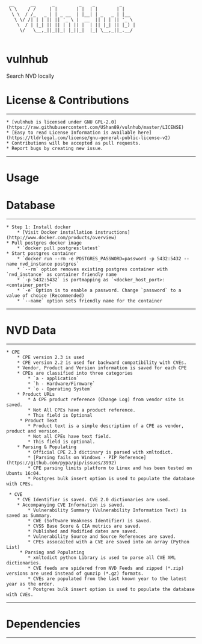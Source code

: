 ````
 __      __      _         _    _         _
 \ \    / /     | |       | |  | |       | |
  \ \  / /_   _ | | _ __  | |__| | _   _ | |__
   \ \/ /| | | || || '_ \ |  __  || | | || '_ \ 
    \  / | |_| || || | | || |  | || |_| || |_) |
     \/   \__,_||_||_| |_||_|  |_| \__,_||_.__/ 
                                                
 ````                                               

# vulnhub
Search NVD locally

# License & Contributions

---
    * [vulnhub is licensed under GNU GPL-2.0] (https://raw.githubusercontent.com/UShan89/vulnhub/master/LICENSE)
    * [Easy to read License Information is available here] (https://tldrlegal.com/license/gnu-general-public-license-v2)
    * Contributions will be accepted as pull requests.
    * Report bugs by creating new issue.
---
# Usage

# Database

---
    * Step 1: Install docker 
        * [Visit Docker installation instructions]  (http://www.docker.com/products/overview) 
    * Pull postgres docker image
        * `docker pull postgres:latest`
    * Start postgres container
        * `docker run --rm -e POSTGRES_PASSWORD=password -p 5432:5432 --name nvd_instance postgres`
        * `--rm` option removes existing postgres container with `nvd_instance` as container friendly name
        * `-p 5432:5432` is portmapping as `<docker_host_port>:<container_port>`
        * `-e` Option is to enable a password. Change `password` to a value of choice (Recommended)
        * `--name` option sets friendly name for the container
---

# NVD Data

---
    * CPE
        * CPE version 2.3 is used
        * CPE version 2.2 is used for backward compatibility with CVEs.
        * Vendor, Product and Version information is saved for each CPE
        * CPEs are classified into three categories
            * `a - application`
            * `h - Hardware/Firmware`
            * `o - Operating System`
        * Product URLs
            * A CPE product reference (Change Log) from vendor site is saved.
            * Not All CPEs have a product reference.
            * This field is Optional
         * Product Text
            * Product text is a simple description of a CPE as vendor, product and version.
            * Not all CPEs have text field.
            * This field is optional.
        * Parsing & Populating
            * Official CPE 2.3 dictinary is parsed with xmltodict.
            * [Parsing fails on Windows - PIP Reference] (https://github.com/pypa/pip/issues/3992)
            * CPE parsing limits platform to Linux and has been tested on Ubuntu 16:04.
            * Postgres bulk insert option is used to populate the database with CPEs.
     
     * CVE
        * CVE Identifier is saved. CVE 2.0 dictionaries are used.
        * Accompanying CVE Information is saved.
            * Vulnerability Summary (Vulnerability Information Text) is saved as Summary.
            * CWE (Software Weakness Identifier) is saved.
            * CVSS Base Score & CIA metrics are saved.
            * Published and Modified dates are saved.
            * Vulnerability Source and Source References are saved.
            * CPEs assocaited with a CVE are saved into an array (Python List)
         * Parsing and Populating
            * xmltodict python Library is used to parse all CVE XML dictionaries.
            * CVE feeds are spidered from NVD Feeds and zipped (*.zip) versions are used instead of gunzip (*.gz) formats.
            * CVEs are populated from the last known year to the latest year as the order.
            * Postgres bulk insert option is used to populate the database with CVEs.
---

# Dependencies
---
    
          
            
     
